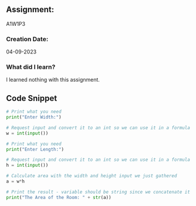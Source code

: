 ## Assignment:
A1W1P3
### Creation Date:
04-09-2023
### What did I learn?
I learned nothing with this assignment.
## Code Snippet
```python
# Print what you need
print("Enter Width:")

# Request input and convert it to an int so we can use it in a formula
w = int(input())

# Print what you need
print("Enter Length:")

# Request input and convert it to an int so we can use it in a formula
h = int(input())

# Calculate area with the width and height input we just gathered
a = w*h

# Print the result - variable should be string since we concatenate it to a string 
print("The Area of the Room: " + str(a))
```
